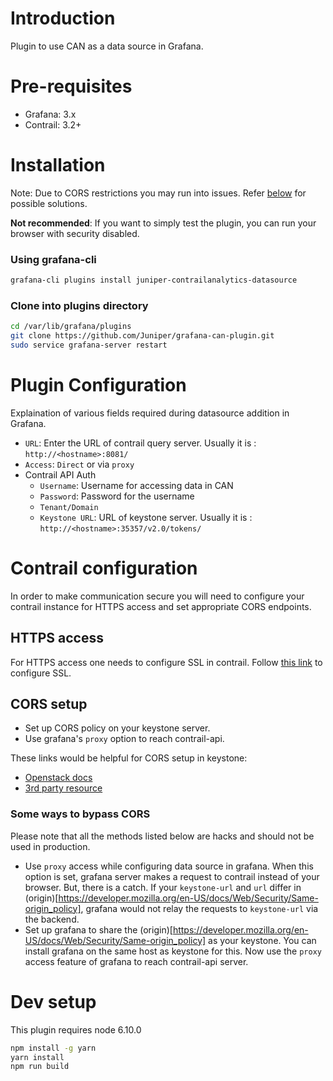 # Introduction
Plugin to use CAN as a data source in Grafana. 

# Pre-requisites
- Grafana: 3.x
- Contrail: 3.2+


# Installation
Note: Due to CORS restrictions you may run into issues. Refer [below](#cors-setup) for possible solutions.

**Not recommended**: If you want to simply test the plugin, you can run your browser with security disabled.

### Using grafana-cli
```bash
grafana-cli plugins install juniper-contrailanalytics-datasource
```
### Clone into plugins directory
```bash
cd /var/lib/grafana/plugins
git clone https://github.com/Juniper/grafana-can-plugin.git
sudo service grafana-server restart
```

# Plugin Configuration
Explaination of various fields required during datasource addition in Grafana.
- `URL`: Enter the URL of contrail query server. Usually it is : `http://<hostname>:8081/`
- `Access`: `Direct` or via `proxy`
- Contrail API Auth
    - `Username`: Username for accessing data in CAN
    - `Password`: Password for the username
    - `Tenant/Domain`
    - `Keystone URL`: URL of keystone server. Usually it is : `http://<hostname>:35357/v2.0/tokens/`

# Contrail configuration
In order to make communication secure you will need to configure your contrail
instance for HTTPS access and set appropriate CORS endpoints.

## HTTPS access
For HTTPS access one needs to configure SSL in contrail.
Follow [this link](https://github.com/Juniper/contrail-controller/wiki/SSL-configuration-for-API,-neutron-server-and-openstack-keystone-in-Contrail) to configure SSL.

## CORS setup

- Set up CORS policy on your keystone server.
- Use grafana's `proxy` option to reach contrail-api.

These links would be helpful for CORS setup in keystone:
- [Openstack docs](https://docs.openstack.org/liberty/config-reference/content/keystone-configuration-file.html)
- [3rd party resource](https://ianunruh.com/2014/11/openstack-cors.html)

### Some ways to bypass CORS
Please note that all the methods listed below are hacks and should not be used in production.

- Use `proxy` access while configuring data source in grafana. When this option is set, grafana server makes a request to contrail instead of your browser. But, there is a catch. If your `keystone-url` and `url` differ in (origin)[https://developer.mozilla.org/en-US/docs/Web/Security/Same-origin_policy], grafana would not relay the requests to `keystone-url` via the backend.
- Set up grafana to share the (origin)[https://developer.mozilla.org/en-US/docs/Web/Security/Same-origin_policy] as your keystone. You can install grafana on the same host as keystone for this. Now use the `proxy` access feature of grafana to reach contrail-api server.
 
# Dev setup
This plugin requires node 6.10.0
```bash
npm install -g yarn
yarn install
npm run build
```

